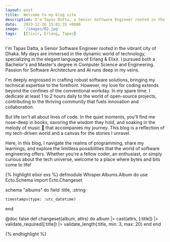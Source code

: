 ```yaml
---
layout: post
title:  Welcome to my blog site
description: I'm Tapas Datta, a Senior Software Engineer rooted in the vibrant city of Dhaka.
date:   2023-12-26 15:01:35 +0600
image:  '/images/02.jpg'
tags:   [Elixir, Erlang, Tapas]
---
```


I'm Tapas Datta, a Senior Software Engineer rooted in the vibrant city of Dhaka. My days are immersed in the dynamic world of technology, specializing in the elegant languages of Erlang & Elixir. I pursued both a Bachelor's and Master's degree in Computer Science and Engineering. Passion for Software Architecture and AI runs deep in my veins.
<!--more-->
I'm deeply engrossed in crafting robust software solutions, bringing my technical expertise to the forefront. However, my love for coding extends beyond the confines of the conventional workday. In my spare time, I dedicate at least 1 to 2 hours daily to the world of open-source projects, contributing to the thriving community that fuels innovation and collaboration.

But life isn't all about lines of code. In the quiet moments, you'll find me nose-deep in books, savoring the wisdom they hold, and soaking in the melody of music :musical_note: that accompanies my journey. This blog is a reflection of my tech-driven world and a canvas for the stories I unravel.

Here, in this blog, I navigate the realms of programming, share my learnings, and explore the limitless possibilities that the world of software engineering offers. Whether you're a fellow coder, an enthusiast, or simply curious about the tech universe, welcome to a place where bytes and bits come to life! 


{% highlight elixir exs %}
defmodule Whisper.Albums.Album do
  use Ecto.Schema
  import Ecto.Changeset

  schema "albums" do
    field :title, :string

    timestamps(type: :utc_datetime)

  end

  @doc false
  def changeset(album, attrs) do
    album
    |> cast(attrs, [:title])
    |> validate_required([:title])
    |> validate_length(:title, min: 3, max: 20)
  end
end

{% endhighlight %}